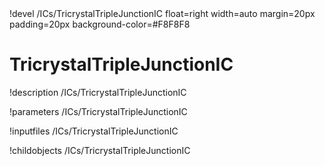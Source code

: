 <!-- MOOSE Object Documentation Stub: Remove this when content is added. -->!devel /ICs/TricrystalTripleJunctionIC float=right width=auto margin=20px padding=20px background-color=#F8F8F8


# TricrystalTripleJunctionIC
!description /ICs/TricrystalTripleJunctionIC

!parameters /ICs/TricrystalTripleJunctionIC

!inputfiles /ICs/TricrystalTripleJunctionIC

!childobjects /ICs/TricrystalTripleJunctionIC
